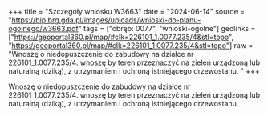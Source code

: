 +++
title = "Szczegóły wniosku W3663"
date = "2024-06-14"
source = "https://bip.brg.gda.pl/images/uploads/wnioski-do-planu-ogolnego/w3663.pdf"
tags = ["obręb: 0077", "wnioski-ogolne"]
geolinks = ["https://geoportal360.pl/map/#clk=226101_1.0077.235/4&stl=topo", "https://geoportal360.pl/map/#clk=226101_1.0077.235/4&stl=topo"]
raw = "Wnoszę o niedopuszczenie do zabudowy na działce nr 226101_1.0077.235/4. wnoszę by teren przeznaczyć na zieleń urządzoną lub naturalną (dziką), z utrzymaniem i ochroną istniejącego drzewostanu. "
+++

Wnoszę o niedopuszczenie do zabudowy na działce nr 226101_1.0077.235/4.
wnoszę by teren przeznaczyć na zieleń urządzoną lub naturalną (dziką), z utrzymaniem i
ochroną istniejącego drzewostanu.



